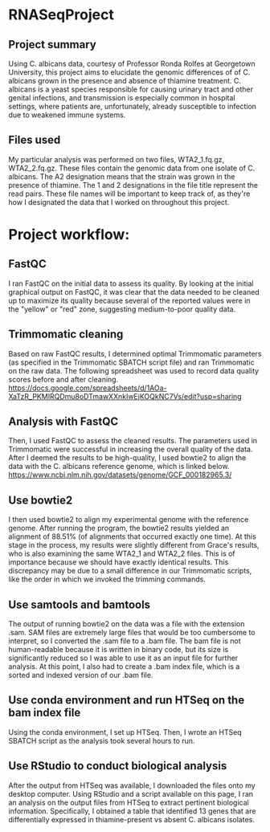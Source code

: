 # RNASeqProject
## Project summary
Using C. albicans data, courtesy of Professor Ronda Rolfes at Georgetown University, this project aims to elucidate the genomic differences of of C. albicans grown in the presence and absence of thiamine treatment. C. albicans is a yeast species responsible for causing urinary tract and other genital infections, and transmission is especially common in hospital settings, where patients are, unfortunately, already susceptible to infection due to weakened immune systems.
## Files used
My particular analysis was performed on two files, WTA2_1.fq.gz, WTA2_2.fq.gz. These files contain the genomic data from one isolate of C. albicans. The A2 designation means that the strain was grown in the presence of thiamine. The 1 and 2 designations in the file title represent the read pairs. These file names will be important to keep track of, as they're how I designated the data that I worked on throughout this project.
# Project workflow:
## FastQC
I ran FastQC on the initial data to assess its quality. By looking at the initial graphical output on FastQC, it was clear that the data needed to be cleaned up to maximize its quality because several of the reported values were in the "yellow" or "red" zone, suggesting medium-to-poor quality data.
## Trimmomatic cleaning
Based on raw FastQC results, I determined optimal Trimmomatic parameters (as specified in the Trimmomatic SBATCH script file) and ran Trimmomatic on the raw data. The following spreadsheet was used to record data quality scores before and after cleaning.
https://docs.google.com/spreadsheets/d/1AOa-XaTzR_PKMIRQDmu8oDTmawXXnkIwEjKOQkNC7Vs/edit?usp=sharing
## Analysis with FastQC
Then, I used FastQC to assess the cleaned results. The parameters used in Trimmomatic were successful in increasing the overall quality of the data. After I deemed the results to be high-quality, I used bowtie2 to align the data with the C. albicans reference genome, which is linked below.
https://www.ncbi.nlm.nih.gov/datasets/genome/GCF_000182965.3/
## Use bowtie2
I then used bowtie2 to align my experimental genome with the reference genome. After running the program, the bowtie2 results yielded an alignment of 88.51% (of alignments that occurred exactly one time). At this stage in the process, my results were slightly different from Grace's results, who is also examining the same WTA2_1 and WTA2_2 files. This is of importance because we should have exactly identical results. This discrepancy may be due to a small difference in our Trimmomatic scripts, like the order in which we invoked the trimming commands.
## Use samtools and bamtools
The output of running bowtie2 on the data was a file with the extension .sam. SAM files are extremely large files that would be too cumbersome to interpret, so I converted the .sam file to a .bam file. The bam file is not human-readable because it is written in binary code, but its size is significantly reduced so I was able to use it as an input file for further analysis. At this point, I also had to create a .bam index file, which is a sorted and indexed version of our .bam file.
## Use conda environment and run HTSeq on the bam index file
Using the conda environment, I set up HTSeq. Then, I wrote an HTSeq SBATCH script as the analysis took several hours to run. 
## Use RStudio to conduct biological analysis
After the output from HTSeq was available, I downloaded the files onto my desktop computer. Using RStudio and a script available on this page, I ran an analysis on the output files from HTSeq to extract pertinent biological information. Specifically, I obtained a table that identified 13 genes that are differentially expressed in thiamine-present vs absent C. albicans isolates.
